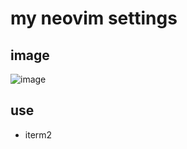 # my neovim settings

## image
![image](https://i.gyazo.com/e36944889d3d103b9bba9381946d5a3d.png)

## use
- iterm2 
